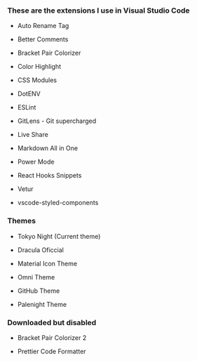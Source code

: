 ### These are the extensions I use in Visual Studio Code

- Auto Rename Tag

- Better Comments

- Bracket Pair Colorizer

- Color Highlight

- CSS Modules

- DotENV

- ESLint

- GitLens - Git supercharged
  
- Live Share

- Markdown All in One

- Power Mode

- React Hooks Snippets

- Vetur
  
- vscode-styled-components

### Themes

- Tokyo Night (Current theme)

- Dracula Oficcial
  
- Material Icon Theme

- Omni Theme

- GitHub Theme

- Palenight Theme

### Downloaded but disabled

- Bracket Pair Colorizer 2

- Prettier Code Formatter
